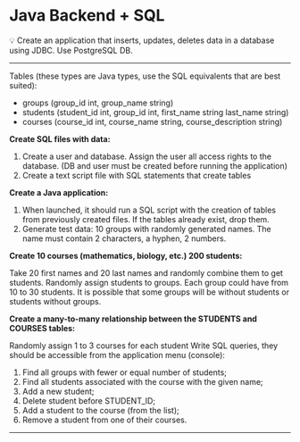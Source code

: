 # Java Backend + SQL

<aside>
💡 Create an application that inserts, updates, deletes data in a database using JDBC. Use PostgreSQL DB.

</aside>

---

Tables (these types are Java types, use the SQL equivalents that are best suited):

- groups (group_id int, group_name string)
- students (student_id int, group_id int, first_name string last_name string)
- courses (course_id int, course_name string, course_description string)

**Create SQL files with data:** 

1. Create a user and database. Assign the user all access rights to the database. (DB and user must be created before running the application) 
2. Create a text script file with SQL statements that create tables 

**Create a Java application:**

1. When launched, it should run a SQL script with the creation of tables from previously created files. If the tables already exist, drop them. 
2. Generate test data: 10 groups with randomly generated names. The name must contain 2 characters, a hyphen, 2 numbers. 

**Create 10 courses (mathematics, biology, etc.) 200 students:**

Take 20 first names and 20 last names and randomly combine them to get students. Randomly assign students to groups. Each group could have from 10 to 30 students. It is possible that some groups will be without students or students without groups. 

**Create a many-to-many relationship between the STUDENTS and COURSES tables:**

Randomly assign 1 to 3 courses for each student Write SQL queries, they should be accessible from the application menu (console): 

1. Find all groups with fewer or equal number of students; 
2. Find all students associated with the course with the given name; 
3. Add a new student; 
4. Delete student before STUDENT_ID; 
5. Add a student to the course (from the list); 
6. Remove a student from one of their courses.

---
